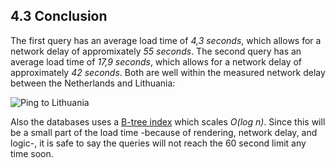 ## 4.3 Conclusion

The first query has an average load time of _4,3 seconds_, which allows for a network delay of appromixately _55 seconds_. The second query has an average load time of _17,9 seconds_, which allows for a network delay of approximately _42 seconds_. Both are well within the measured network delay between the Netherlands and Lithuania:

![Ping to Lithuania](Figures/Ping.jpg)

Also the databases uses a [B-tree index](http://docs.mongodb.org/manual/reference/glossary/#term-b-tree) which scales _O(log n)_. Since this will be a small part of the load time -because of rendering, network delay, and logic-, it is safe to say the queries will not reach the 60 second limit any time soon.

